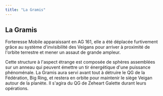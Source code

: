 ```yaml
---
title: "La Gramis"
---
```


La Gramis
---------

Forteresse Mobile apparaissant en AG 161, elle a été déplacée furtivement grâce au système d'invisibilité des Veigans pour arriver à proximité de l'orbite terrestre et mener un assaut de grande ampleur. 


Cette structure à l'aspect étrange est composée de sphères assemblées sur un anneau qui peuvent émettre un tir énergétique d'une puissance phénoménale. La Gramis aura servi avant tout à détruire le QG de la Fédération, Big Ring, et restera en orbite pour maintenir le siège Veigan autour de la planète. Il s'agira du QG de Zeheart Galette durant leurs opérations.  

